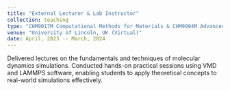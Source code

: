 ```yaml
---
title: "External Lecturer & Lab Instructor"
collection: teaching
type: "CHM9017M Computational Methods for Materials & CHM9004M Advanced Topics in Chemistry: Computational Methods"
venue: "University of Lincoln, UK (Virtual)"
date: April, 2023 -- March, 2024
---
```


Delivered lectures on the fundamentals and techniques of molecular dynamics simulations. Conducted hands-on practical sessions using VMD and LAMMPS software, enabling students to apply theoretical concepts to real-world simulations effectively.
